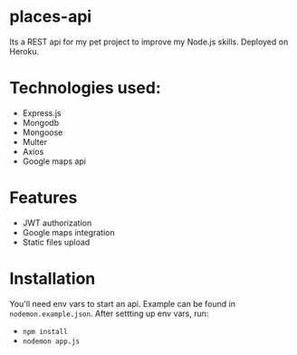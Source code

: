 # places-api

Its a REST api for my pet project to improve my Node.js skills. Deployed on Heroku.

# Technologies used:

* Express.js
* Mongodb
* Mongoose
* Multer
* Axios
* Google maps api

# Features

* JWT authorization
* Google maps integration
* Static files upload

# Installation

You'll need env vars to start an api. Example can be found in `nodemon.example.json`. After settting up env vars, run:

* `npm install`
* `nodemon app.js`
